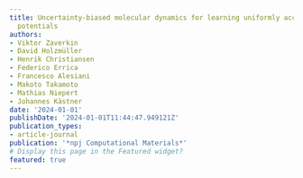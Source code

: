 ```yaml
---
title: Uncertainty-biased molecular dynamics for learning uniformly accurate interatomic
  potentials
authors:
- Viktor Zaverkin
- David Holzmüller
- Henrik Christiansen
- Federico Errica
- Francesco Alesiani
- Makoto Takamoto
- Mathias Niepert
- Johannes Kästner
date: '2024-01-01'
publishDate: '2024-01-01T11:44:47.949121Z'
publication_types:
- article-journal
publication: '*npj Computational Materials*'
# Display this page in the Featured widget?
featured: true
---
```

